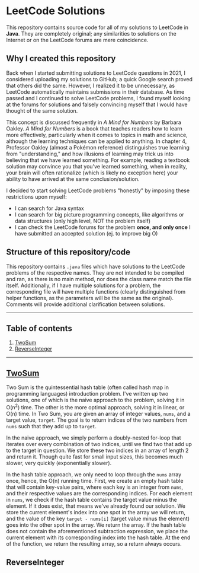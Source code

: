 # LeetCode Solutions
This repository contains source code for all of my solutions to LeetCode in **Java**. They are completely original; any similarities to solutions on the Internet or on the LeetCode forums are mere coincidence.

## Why I created this repository
Back when I started submitting solutions to LeetCode questions in 2021, I considered uploading my solutions to GitHub; a quick Google search proved that others did the same. However, I realized it to be unnecessary, as LeetCode automatically maintains submissions in their database. As time passed and I continued to solve LeetCode problems, I found myself looking at the forums for solutions and falsely convincing myself that I would have thought of the same solution. 

This concept is discussed frequently in *A Mind for Numbers* by Barbara Oakley. *A Mind for Numbers* is a book that teaches readers how to learn more effectively, particularly when it comes to topics in math and science, although the learning techniques can be applied to anything. In chapter 4, Professor Oakley (almost a Pokémon reference) distinguishes true learning from "understanding," and how illusions of learning may trick us into believing that we have learned something. For example, reading a textbook solution may convince you that you've learned something, when in reality, your brain will often rationalize (which is likely no exception here) your ability to have arrived at the same conclusion/solution.

I decided to start solving LeetCode problems "honestly" by imposing these restrictions upon myself:
- I can search for Java syntax
- I can search for big picture programming concepts, like algorithms or data structures (only high level, NOT the problem itself)
- I can check the LeetCode forums for the problem **once, and only once** I have submitted an accepted solution (ej. to improve big O)

## Structure of this repository/code
This repository contains `.java` files which have solutions to the LeetCode problems of the respective names. They are not intended to be compiled and ran, as there is no main method, nor does the class name match the file itself. Additionally, if I have multiple solutions for a problem, the corresponding file will have multiple functions (clearly distinguished from helper functions, as the parameters will be the same as the original). Comments will provide additional clarification between solutions.

***

## Table of contents
1. [TwoSum](#TwoSum)
2. [ReverseInteger](#ReverseInteger)

***

## [TwoSum](TwoSum.java)
Two Sum is the quintessential hash table (often called hash map in programming languages) introduction problem. I've written up two solutions, one of which is the naive approach to the problem, solving it in O(n<sup>2</sup>) time. The other is the more optimal approach, solving it in linear, or O(n) time. In Two Sum, you are given an array of integer values, `nums`, and a target value, `target`. The goal is to return indices of the two numbers from `nums` such that they add up to `target`.

In the naive approach, we simply perform a doubly-nested for-loop that iterates over every combination of two indices, until we find two that add up to the target in question. We store these two indices in an array of length 2 and return it. Though quite fast for small input sizes, this becomes much slower, very quickly (exponentially slower). 

In the hash table approach, we only need to loop through the `nums` array once, hence, the O(n) running time. First, we create an empty hash table that will contain key-value pairs, where each key is an integer from `nums`, and their respective values are the corresponding indices. For each element in `nums`, we check if the hash table contains the target value minus the element. If it does exist, that means we've already found our solution. We store the current element's index into one spot in the array we will return, and the value of the key `target - nums[i]` (target value minus the element) goes into the other spot in the array. We return the array. If the hash table does not contain the aforementioned subtraction expression, we place the current element with its corresponding index into the hash table. At the end of the function, we return the resulting array, so a return always occurs.

## ReverseInteger
